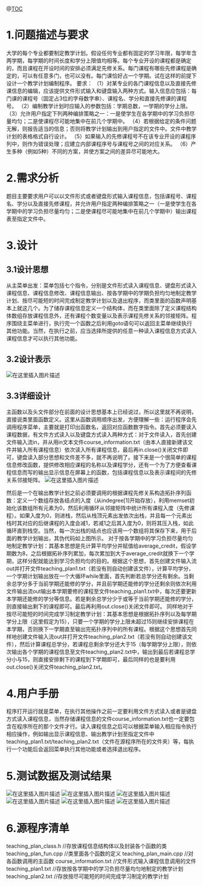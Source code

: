 ﻿@[TOC](目录)
# 1.问题描述与要求
大学的每个专业都要制定教学计划。假设任何专业都有固定的学习年限，每学年含两学期，每学期的时间长度和学分上限值均相等。每个专业开设的课程都是确定的，而且课程在开设时间的安排必须满足先修关系。每门课程有哪些先修课程是确定的，可以有任意多门，也可以没有。每门课恰好占一个学期。试在这样的前提下设计一个教学计划编制程序。
要求：
（1）对某专业的各门课程信息以及直接先修课信息的编辑，应该提供文件形式输入和键盘输入两种方式。输入信息应包括：每门课的课程号（固定占3位的字母数字串）、课程名、学分和直接先修课的课程号。
（2）编制教学计划时应输入的参数包括：学期总数，一学期的学分上限。
（3）允许用户指定下列两种编排策略之一：一是使学生在各学期中的学习负担尽量均匀；二是使课程尽可能地集中在前几个学期中。
（4）若根据给定的条件问题无解，则报告适当的信息；否则将教学计划输出到用户指定的文件中。文件中教学计划的表格格式自行设计。
（5）如果输入的先修课程号不在该专业开设的课程序列中，则作为错误处理；应建立内部课程序号与课程号之间的对应关系。
（6）产生多种（例如5种）不同的方案，并使方案之间的差异尽可能地大。
# 2.需求分析
题目主要要求用户可以以文件形式或者键盘形式输入课程信息，包括课程号、课程名、学分以及直接先修课程，并允许用户指定两种编排策略之一（一是使学生在各学期中的学习负担尽量均匀；二是使课程尽可能地集中在前几个学期中）输出课程表至指定文件中。
# 3.设计
## 3.1设计思想
从主菜单出发：菜单包括七个指令，分别是文件形式读入课程信息、键盘形式读入课程信息、课程信息修改、课程信息输出、按各学期中的学期负担均匀地制定教学计划、按尽可能短的时间完成制定教学计划以及退出程序，而类里面的函数声明基本上就这几个。为了储存课程信息定义一个结构体，而在类里面除了定义课程结构体数组存放课程信息外，还有课程个数变量以及表示课程先修关系的邻接矩阵。程序围绕主菜单进行，执行完一个函数之后利用goto语句可以返回主菜单继续执行其他功能。当然，在执行之前，应当选择所提供的任意一种读入课程信息方式读入课程信息才可以执行其他功能。
## 3.2设计表示
![在这里插入图片描述](https://img-blog.csdnimg.cn/202103082342547.png?x-oss-process=image/watermark,type_ZmFuZ3poZW5naGVpdGk,shadow_10,text_aHR0cHM6Ly9ibG9nLmNzZG4ubmV0L3FxXzQzNzk0NjMz,size_16,color_FFFFFF,t_70#pic_center)

## 3.3详细设计
主函数以及头文件部分在前面的设计思想基本上已经说过，所以这里就不再说明，直接说类里面函数定义。这里从函数调用顺序出发，方便理解一些：运行程序会先调用程序菜单，主要就是打印出函数名，返回对应函数数字指令。首先必须要读入课程数据，有文件方式读入以及键盘方式读入两种方式：对于文件读入，首先创建文件输入流in，并从用in文本文件course_information.txt（由本人直接新建该文件并输入所有课程信息）依次读入所有课程信息，最后再in.close()关闭文件即可，键盘读入部分思想和文件差不多，就不再说明了。接下来是一个很简单的课程信息修改函数，提供修改相应课程的名称以及课程学分，还有一个为了方便查看课程信息而写的输出显示信息在屏幕上的函数，包括课程信息以及表示课程间的先修关系邻接矩阵。
![在这里插入图片描述](https://img-blog.csdnimg.cn/20210308234305183.png?x-oss-process=image/watermark,type_ZmFuZ3poZW5naGVpdGk,shadow_10,text_aHR0cHM6Ly9ibG9nLmNzZG4ubmV0L3FxXzQzNzk0NjMz,size_16,color_FFFFFF,t_70#pic_center)

然后是一个在输出教学计划之前必须要调用的根据课程先修关系构造拓扑序列函数：定义一个数组存放各结点的入度（从indegree[1]开始存放），利用memset初始化该数组所有元素为0，然后利用循环从邻接矩阵中统计所有课程入度（先修课程）。如果入度为0，则进栈，然后从栈顶元素出发依次出栈，并且每一个元素出栈时其对应的后继课程的入度会减1，若减1之后其入度为0，则将其压入栈，如此循环直到栈空。当然，每一次出栈的结点也应该用一个数组将其保存下来，用于后面的教学计划输出，其伪代码如上图所示。
对于按各学期中的学习负担尽量均匀地制定教学计划：其基本思想是先计算平均学分并赋值给average_credit，假设学期数为8，之后根据拓补序列累加，每次累加到大于average_credit就换下一个学期，这样分配就能达到学习负担均匀的目的。根据这个思想，首先创建文件输入流out并打开文件teaching_plan1.txt（若没有则自动创建该文件），计算平均学分，一个学期计划输出放在一个大循环while里面，首先判断若总学分还有剩余。当剩余总学分多于当前学期还能修的学分，并且前学期还能修的学分还剩余则依次利用文件输出流out输出本学期要修的课程至文件teaching_plan1.txt中，每次还要更新本学期还能修的学分等信息。若是剩余总学分少于或等于当前学期还能修的学分，则直接输出剩下的课程即可。最后再利用out.close()关闭文件即可。
同样地对于按尽可能短的时间完成学习制定教学计划：其基本思想是根据拓扑序列以及每学期学分上限（这里假定为15），只要一个学期的学分上限未超过15则继续安排课程在本学期，否则换下一学期直至输出完拓扑序列中的所有课程。根据这个思想首先同样地创建文件输入流out并打开文件teaching_plan2.txt（若没有则自动创建该文件），然后计算课程总学分，若课程总剩余学分还大于15（每学期学分上限），则依次输出各个学期的课程信息至文件teaching_plan2.txt中，输出到最后若课程总学分小与15，则直接安排剩下的课程到下学期即可，最后同样的也是要利用out.close()关闭文件teaching_plan2.txt。
# 4.用户手册
 程序打开运行就是菜单，在执行其他操作之前一定要利用文件方式读入或者是键盘方式读入课程信息，当然存储课程信息的文件course_information.txt也一定要包含在程序所在的那个文件才行。读入课程信息之后可以根据菜单输入相应指令执行相应操作，例如输出显示课程信息、输出教学计划至指定文件中teaching_plan1.txt/teaching_plan2.txt（文件在源程序所在的文件夹）等，每执行一个功能后会返回菜单执行其他功能或者选择退出程序。
# 5.测试数据及测试结果
![在这里插入图片描述](https://img-blog.csdnimg.cn/20210308234315419.png?x-oss-process=image/watermark,type_ZmFuZ3poZW5naGVpdGk,shadow_10,text_aHR0cHM6Ly9ibG9nLmNzZG4ubmV0L3FxXzQzNzk0NjMz,size_16,color_FFFFFF,t_70#pic_center)
![在这里插入图片描述](https://img-blog.csdnimg.cn/20210308234323114.png?x-oss-process=image/watermark,type_ZmFuZ3poZW5naGVpdGk,shadow_10,text_aHR0cHM6Ly9ibG9nLmNzZG4ubmV0L3FxXzQzNzk0NjMz,size_16,color_FFFFFF,t_70#pic_center)
![在这里插入图片描述](https://img-blog.csdnimg.cn/20210308234330763.png?x-oss-process=image/watermark,type_ZmFuZ3poZW5naGVpdGk,shadow_10,text_aHR0cHM6Ly9ibG9nLmNzZG4ubmV0L3FxXzQzNzk0NjMz,size_16,color_FFFFFF,t_70#pic_center)
![在这里插入图片描述](https://img-blog.csdnimg.cn/20210308234337426.png?x-oss-process=image/watermark,type_ZmFuZ3poZW5naGVpdGk,shadow_10,text_aHR0cHM6Ly9ibG9nLmNzZG4ubmV0L3FxXzQzNzk0NjMz,size_16,color_FFFFFF,t_70#pic_center)
![在这里插入图片描述](https://img-blog.csdnimg.cn/2021030823434413.png?x-oss-process=image/watermark,type_ZmFuZ3poZW5naGVpdGk,shadow_10,text_aHR0cHM6Ly9ibG9nLmNzZG4ubmV0L3FxXzQzNzk0NjMz,size_16,color_FFFFFF,t_70#pic_center)
![在这里插入图片描述](https://img-blog.csdnimg.cn/20210308234351198.png?x-oss-process=image/watermark,type_ZmFuZ3poZW5naGVpdGk,shadow_10,text_aHR0cHM6Ly9ibG9nLmNzZG4ubmV0L3FxXzQzNzk0NjMz,size_16,color_FFFFFF,t_70#pic_center)

# 6.源程序清单
teaching_plan_class.h     //存放课程信息结构体以及封装各个函数的类
teaching_plan_fun.cpp    //类里面各个函数的定义
teaching_plan_main.cpp   //对各函数调用的主函数
course_information.txt    //文件形式输入课程信息调用的文件
teaching_plan1.txt       //存放按各学期中的学习负担尽量均匀地制定的教学计划
teaching_plan2.txt       //存放按尽可能短的时间完成学习制定的教学计划
